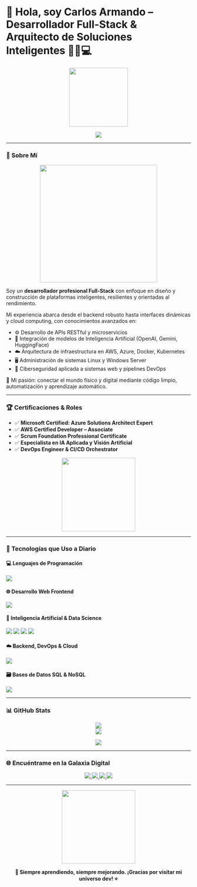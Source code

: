 # 🌌 Hola, soy **Carlos Armando** – Desarrollador Full-Stack & Arquitecto de Soluciones Inteligentes 👨‍🚀💻

<p align="center">
  <img src="https://media.giphy.com/media/M9gbBd9nbDrOTu1Mqx/giphy.gif" width="160" />
</p>

<p align="center">
  <img src="https://readme-typing-svg.demolab.com?font=Fira+Code&size=24&pause=1000&color=00FFC8&center=true&vCenter=true&width=700&lines=Full-Stack+Engineer+%7C+IA+%26+DevOps+Specialist+%7C+Cloud+Architect;
    desarrollando+soluciones+inteligentes+y+escalables;Python+%7C+Java+%7C+JS+%7C+PHP+%7C+C%2B%2B+%7C+CSharp+%F0%9F%96%8C%EF%B8%8F;Automatizando+el+futuro+con+IA+%F0%9F%94%A5"/>
</p>

---

### 🧠 Sobre Mí

<p align="center">
  <img src="https://media.giphy.com/media/qgQUggAC3Pfv687qPC/giphy.gif" width="320" />
</p>

Soy un **desarrollador profesional Full-Stack** con enfoque en diseño y construcción de plataformas inteligentes, resilientes y orientadas al rendimiento.

Mi experiencia abarca desde el backend robusto hasta interfaces dinámicas y cloud computing, con conocimientos avanzados en:

- ⚙️ Desarrollo de APIs RESTful y microservicios
- 🧠 Integración de modelos de Inteligencia Artificial (OpenAI, Gemini, HuggingFace)
- ☁️ Arquitectura de infraestructura en AWS, Azure, Docker, Kubernetes
- 🖥️ Administración de sistemas Linux y Windows Server
- 🔐 Ciberseguridad aplicada a sistemas web y pipelines DevOps

🌟 Mi pasión: conectar el mundo físico y digital mediante código limpio, automatización y aprendizaje automático.

---

### 🏆 Certificaciones & Roles

- ✅ **Microsoft Certified: Azure Solutions Architect Expert**
- ✅ **AWS Certified Developer – Associate**
- ✅ **Scrum Foundation Professional Certificate**
- ✅ **Especialista en IA Aplicada y Visión Artificial**
- ✅ **DevOps Engineer & CI/CD Orchestrator**

<p align="center">
  <img src="https://media.giphy.com/media/Id6nt8uxvU08fUIhGo/giphy.gif" width="200" />
</p>

---

### 🧰 Tecnologías que Uso a Diario

#### 💻 Lenguajes de Programación
<p>
  <img src="https://skillicons.dev/icons?i=python,cpp,csharp,js,java,php,ts" />
</p>

#### 🌐 Desarrollo Web Frontend
<p>
  <img src="https://skillicons.dev/icons?i=html,css,react,vue,angular,tailwind,bootstrap" />
</p>

#### 🧠 Inteligencia Artificial & Data Science
<p>
  <img src="https://skillicons.dev/icons?i=pytorch,tensorflow" />
  <img src="https://img.shields.io/badge/scikit--learn-F7931E?style=for-the-badge&logo=scikit-learn&logoColor=white" />
  <img src="https://img.shields.io/badge/OpenAI-412991?style=for-the-badge&logo=openai&logoColor=white" />
  <img src="https://img.shields.io/badge/HuggingFace-FCC624?style=for-the-badge&logo=huggingface&logoColor=black" />
</p>

#### ☁️ Backend, DevOps & Cloud
<p>
  <img src="https://skillicons.dev/icons?i=nodejs,dotnet,linux,docker,kubernetes,aws,azure,nginx" />
</p>

#### 🗃️ Bases de Datos SQL & NoSQL
<p>
  <img src="https://skillicons.dev/icons?i=mysql,postgres,mongodb,redis" />
</p>

---

### 📊 GitHub Stats

<p align="center">
  <img src="https://github-readme-stats.vercel.app/api?username=TU_USUARIO&show_icons=true&theme=radical" />
  <br/>
  <img src="https://github-readme-stats.vercel.app/api/top-langs/?username=TU_USUARIO&layout=compact&theme=radical" />
</p>

<p align="center">
  <img src="https://streak-stats.demolab.com?user=TU_USUARIO&theme=radical&hide_border=true" />
</p>

---

### 🌐 Encuéntrame en la Galaxia Digital

<p align="center">
  <a href="https://www.linkedin.com/in/tu-linkedin/" target="_blank">
    <img src="https://img.shields.io/badge/LinkedIn-0077B5?style=for-the-badge&logo=linkedin&logoColor=white"/>
  </a>
  <a href="https://twitter.com/tu-twitter" target="_blank">
    <img src="https://img.shields.io/badge/X-000000?style=for-the-badge&logo=x&logoColor=white"/>
  </a>
  <a href="mailto:tu-email@example.com">
    <img src="https://img.shields.io/badge/Gmail-D14836?style=for-the-badge&logo=gmail&logoColor=white"/>
  </a>
  <a href="https://tu-portfolio.com" target="_blank">
    <img src="https://img.shields.io/badge/Portafolio-00C897?style=for-the-badge&logo=google-chrome&logoColor=white"/>
  </a>
</p>

---

<p align="center">
  <img src="https://media.giphy.com/media/xT0xeJpnrWC4XWblEk/giphy.gif" width="200"/>
</p>

<p align="center">
  <strong>🚀 Siempre aprendiendo, siempre mejorando. ¡Gracias por visitar mi universo dev! ⭐</strong>
</p>
